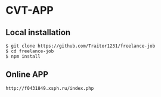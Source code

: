 # CVT-APP 

## Local installation

```
$ git clone https://github.com/Traitor1231/freelance-job
$ cd freelance-job
$ npm install
```
## Online APP

```
http://f0431849.xsph.ru/index.php
```
